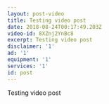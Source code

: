 ```yaml
---
layout: post-video
title: Testing video post
date: 2018-08-24T00:17:49.203Z
video-id: 8XZnj2YnBc8
excerpt: Testing video post
disclaimer: '1'
ad: '1'
equipment: '1'
services: '1'
id: post
---
```

Testing video post
